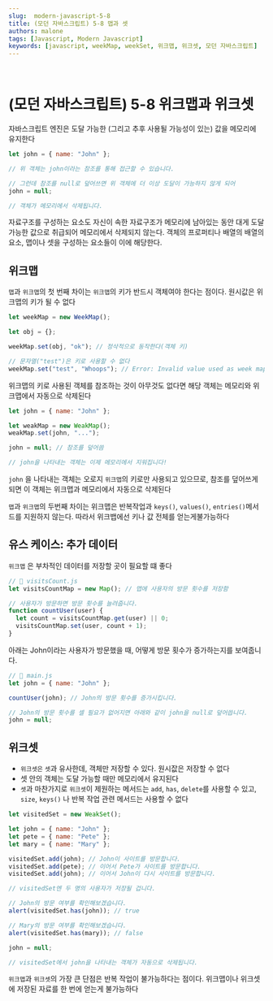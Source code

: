 ```yaml
---
slug:  modern-javascript-5-8
title: (모던 자바스크립트) 5-8 맵과 셋
authors: malone
tags: [Javascript, Modern Javascript]
keywords: [javascript, weekMap, weekSet, 위크맵, 위크셋, 모던 자바스크립트]
---
```

<br/>

# (모던 자바스크립트) 5-8 위크맵과 위크셋

자바스크립트 엔진은 도달 가능한 (그리고 추후 사용될 가능성이 있는) 값을 메모리에 유지한다

```jsx
let john = { name: "John" };

// 위 객체는 john이라는 참조를 통해 접근할 수 있습니다.

// 그런데 참조를 null로 덮어쓰면 위 객체에 더 이상 도달이 가능하지 않게 되어
john = null;

// 객체가 메모리에서 삭제됩니다.
```

자료구조를 구성하는 요소도 자신이 속한 자료구조가 메모리에 남아있는 동안 대게 도달 가능한 값으로 취급되어 메모리에서 삭제되지 않는다. 객체의 프로퍼티나 배열의 배열의 요소, 맵이나 셋을 구성하는 요소들이 이에 해당한다.

## 위크맵

`맵`과 `위크맵`의 첫 번째 차이는 `위크맵`의 키가 반드시 객체여야 한다는 점이다. 원시값은 위크맵의 키가 될 수 없다

```jsx
let weekMap = new WeekMap();

let obj = {};

weekMap.set(obj, "ok"); // 정삭적으로 동작한다(객체 키)

// 문자열("test")은 키로 사용할 수 없다
weekMap.set("test", "Whoops"); // Error: Invalid value used as week map key
```

위크맵의 키로 사용된 객체를 참조하는 것이 아무것도 없다면 해당 객체는 메모리와 위크맵에서 자동으로 삭제된다

```jsx
let john = { name: "John" };

let weakMap = new WeakMap();
weakMap.set(john, "...");

john = null; // 참조를 덮어씀

// john을 나타내는 객체는 이제 메모리에서 지워집니다!
```

`john` 을 나타내는 객체는 오로지 `위크맵`의 키로만 사용되고 있으므로, 참조를 덮어쓰게 되면 이 객체는 위크맵과 메모리에서 자동으로 삭제된다

`맵`과 `위크맵`의 두번째 차이는 위크맵은 반복작업과 `keys()`, `values()`, `entries()`메서드를 지원하지 않는다. 따라서 위크뱁에선 키나 값 전체를 얻는게불가능하다

## 유스 케이스: 추가 데이터

`위크맵` 은 부차적인 데이터를 저장할 곳이 필요할 떄 좋다

```jsx
// 📁 visitsCount.js
let visitsCountMap = new Map(); // 맵에 사용자의 방문 횟수를 저장함

// 사용자가 방문하면 방문 횟수를 늘려줍니다.
function countUser(user) {
  let count = visitsCountMap.get(user) || 0;
  visitsCountMap.set(user, count + 1);
}
```

아래는 John이라는 사용자가 방문했을 때, 어떻게 방문 횟수가 증가하는지를 보여줍니다.

```jsx
// 📁 main.js
let john = { name: "John" };

countUser(john); // John의 방문 횟수를 증가시킵니다.

// John의 방문 횟수를 셀 필요가 없어지면 아래와 같이 john을 null로 덮어씁니다.
john = null;
```

## 위크셋

- `위크셋은` `셋`과 유사한데, 객체만 저장할 수 있다. 원시잢은 저장할 수 없다
- 셋 안의 객체는 도달 가능할 때만 메모리에서 유지된다
- `셋`과 마찬가지로 `위크셋`이 제원하는 메서드는 `add`, `has`, `delete`를 사용할 수 있고, `size`, `keys()` 나 반복 작업 관련 메서드는 사용할 수 없다

```jsx
let visitedSet = new WeakSet();

let john = { name: "John" };
let pete = { name: "Pete" };
let mary = { name: "Mary" };

visitedSet.add(john); // John이 사이트를 방문합니다.
visitedSet.add(pete); // 이어서 Pete가 사이트를 방문합니다.
visitedSet.add(john); // 이어서 John이 다시 사이트를 방문합니다.

// visitedSet엔 두 명의 사용자가 저장될 겁니다.

// John의 방문 여부를 확인해보겠습니다.
alert(visitedSet.has(john)); // true

// Mary의 방문 여부를 확인해보겠습니다.
alert(visitedSet.has(mary)); // false

john = null;

// visitedSet에서 john을 나타내는 객체가 자동으로 삭제됩니다.
```

`위크맵`과 `위크셋`의 가장 큰 단점은 반복 작업이 불가능하다는 점이다. 위크맵이나 위크셋에 저장된 자료를 한 번에 얻는게 불가능하다